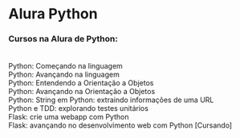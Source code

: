 # Alura Python
### Cursos na Alura de Python: <br> <br>
  Python: Começando na linguagem <br>
  Python: Avançando na linguagem <br>
  Python: Entendendo a Orientação a Objetos <br>
  Python: Avançando na Orientação a Objetos <br>
  Python: String em Python: extraindo informações de uma URL <br>
  Python e TDD: explorando testes unitários <br>
  Flask: crie uma webapp com Python <br>
  Flask: avançando no desenvolvimento web com Python [Cursando]


